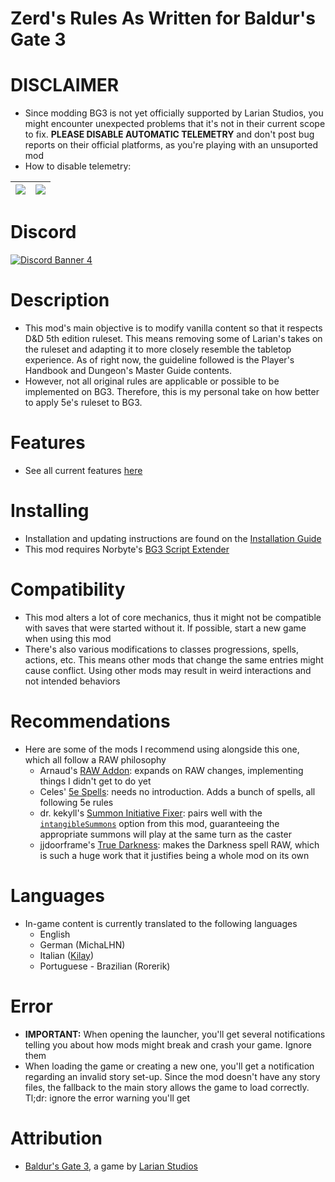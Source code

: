 Zerd's Rules As Written for Baldur's Gate 3
=======

# DISCLAIMER
* Since modding BG3 is not yet officially supported by Larian Studios, you might encounter unexpected problems that it's not in their current scope to fix. **PLEASE DISABLE AUTOMATIC TELEMETRY** and don't post bug reports on their official platforms, as you're playing with an unsuported mod
* How to disable telemetry:

| ![](https://i.imgur.com/jUXpr2A.png) | ![](https://i.imgur.com/s8b4zk3.png) |
|:---:|:---:|

# Discord

[![Discord Banner 4](https://discordapp.com/api/guilds/767878527634243624/widget.png?style=banner2)](https://discord.gg/FFKTbzKktj)

# Description
* This mod's main objective is to modify vanilla content so that it respects D&D 5th edition ruleset. This means removing some of Larian's takes on the ruleset and adapting it to more closely resemble the tabletop experience. As of right now, the guideline followed is the Player's Handbook and Dungeon's Master Guide contents.
* However, not all original rules are applicable or possible to be implemented on BG3. Therefore, this is my personal take on how better to apply 5e's ruleset to BG3.

# Features
* See all current features [here](https://github.com/ZerdBG3/RAW/blob/main/Features.md)

# Installing
* Installation and updating instructions are found on the [Installation Guide](https://github.com/ZerdBG3/RAW/blob/main/Installing.md)
* This mod requires Norbyte's [BG3 Script Extender](https://github.com/Norbyte/bg3se/releases)

# Compatibility
* This mod alters a lot of core mechanics, thus it might not be compatible with saves that were started without it. If possible, start a new game when using this mod
* There's also various modifications to classes progressions, spells, actions, etc. This means other mods that change the same entries might cause conflict. Using other mods may result in weird interactions and not intended behaviors

# Recommendations
* Here are some of the mods I recommend using alongside this one, which all follow a RAW philosophy
  - Arnaud's [RAW Addon](https://github.com/BG3-RAW-Mods/bg3-RAW-addon): expands on RAW changes, implementing things I didn't get to do yet
  - Celes' [5e Spells](https://www.nexusmods.com/baldursgate3/mods/125): needs no introduction. Adds a bunch of spells, all following 5e rules
  - dr. kekyll's [Summon Initiative Fixer](https://www.nexusmods.com/baldursgate3/mods/8692?tab=description): pairs well with the [`intangibleSummons`](https://github.com/ZerdBG3/RAW/blob/main/Features.md#intangible-summons-%EF%B8%8F-intangiblesummons) option from this mod, guaranteeing the appropriate summons will play at the same turn as the caster
  - jjdoorframe's [True Darkness](https://www.nexusmods.com/baldursgate3/mods/13542): makes the Darkness spell RAW, which is such a huge work that it justifies being a whole mod on its own

# Languages
* In-game content is currently translated to the following languages
  - English
  - German (MichaLHN)
  - Italian ([Kilay](https://www.nexusmods.com/users/26711484))
  - Portuguese - Brazilian (Rorerik)

# Error
* **IMPORTANT:** When opening the launcher, you'll get several notifications telling you about how mods might break and crash your game. Ignore them
* When loading the game or creating a new one, you'll get a notification regarding an invalid story set-up. Since the mod doesn't have any story files, the fallback to the main story allows the game to load correctly. Tl;dr: ignore the error warning you'll get

# Attribution
- [Baldur's Gate 3](https://store.steampowered.com/app/1086940/Baldurs_Gate_3/), a game by [Larian Studios](http://larian.com/)
